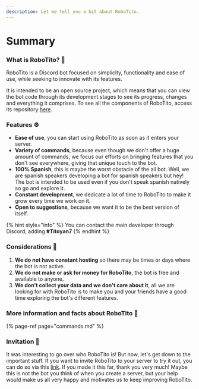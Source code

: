 ```yaml
---
description: Let me tell you a bit about RoboTito.
---
```


# Summary

### What is RoboTito? 🤔

RoboTito is a Discord bot focused on simplicity, functionality and ease of use, while seeking to innovate with its features.

It is intended to be an open source project, which means that you can view the bot code through its development stages to see its progress, changes and everything it comprises. To see all the components of RoboTito, access its repository [here](https://github.com/Ti7oyan/RoboTito).

### Features ⚙

* **Ease of use**, you can start using RoboTito as soon as it enters your server. 
* **Variety of commands**, because even though we don't offer a huge amount of commands, we focus our efforts on bringing features that you don't see everywhere, giving that unique touch to the bot. 
* **100% Spanish**, this is maybe the worst obstacle of the all bot. Well, we are spanish speakers developing a bot for spanish speakers but hey! The bot is intended to be used even if you don't speak spanish natively so go and explore it. 
* **Constant development**, we dedicate a lot of time to RoboTito to make it grow every time we work on it. 
* **Open to suggestions**, because we want it to be the best version of itself.

{% hint style="info" %}
You can contact the main developer through Discord, adding **\#Titoyan7**
{% endhint %}

### Considerations 📌

1. **We do not have constant hosting** so there may be times or days where the bot is not active.
2. **We do not make or ask for money for RoboTito**, the bot is free and available to anyone.
3. **We don't collect your data and we don't care about it**, all we are looking for with RoboTito is to make you and your friends have a good time exploring the bot's different features.

### More information and facts about RoboTito 📖 

{% page-ref page="commands.md" %}

### Invitation 🤖

It was interesting to go over who RoboTito is! But now, let's get down to the important stuff. If you want to invite RoboTito to your server to try it out, you can do so via this [link](https://discord.com/api/oauth2/authorize?client_id=820819824669491210&permissions=8&scope=bot). If you made it this far, thank you very much! Maybe this is not the bot you think of when you create a server, but your help would make us all very happy and motivates us to keep improving RoboTito.

